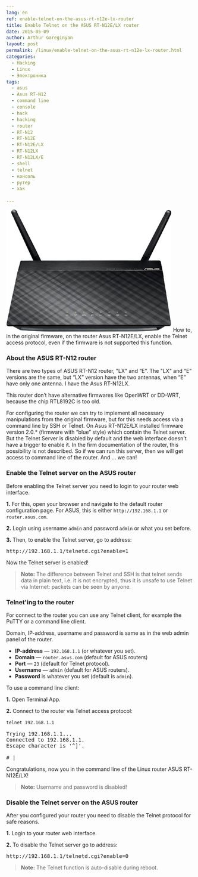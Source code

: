```yaml
---
lang: en
ref: enable-telnet-on-the-asus-rt-n12e-lx-router
title: Enable Telnet on the ASUS RT-N12E/LX router
date: 2015-05-09
author: Arthur Gareginyan
layout: post
permalink: /linux/enable-telnet-on-the-asus-rt-n12e-lx-router.html
categories:
  - Hacking
  - Linux
  - Электроника
tags:
  - asus
  - Asus RT-N12
  - command line
  - console
  - hack
  - hacking
  - router
  - RT-N12
  - RT-N12E
  - RT-N12E/LX
  - RT-N12LX
  - RT-N12LX/E
  - shell
  - telnet
  - консоль
  - рутер
  - хак

---
```


![thumb](/images/enable-telnet-on-the-asus-rt-n12e-lx-router/ASUS-RT-N12-router.png)
How to, in the original firmware, on the router Asus RT-N12E/LX, enable the Telnet access protocol, even if the firmware is not supported this function.


### About the ASUS RT-N12 router

There are two types of ASUS RT-N12 router, "LX" and “E”. The "LX" and “E” versions are the same, but “LX” version have the two antennas, when “E” have only one antenna. I have the Asus RT-N12LX.

This router don’t have alternative firmwares like OpenWRT or DD-WRT, because the chip RTL8192C is too old.

For configuring the router we can try to implement all necessary manipulations from the original firmware, but for this needs access via a command line by SSH or Telnet. On Asus RT-N12E/LX installed firmware version 2.0.* (firmware with “blue” style) which contain the Telnet server. But the Telnet Server is disabled by default and the web interface doesn't have a trigger to enable it. In the firm documentation of the router, this possibility is not described. So if we can run this server, then we will get access to command line of the router. And ... we can!


### Enable the Telnet server on the ASUS router

Before enabling the Telnet server you need to login to your router web interface.

**1.** For this, open your browser and navigate to the default router configuration page. For ASUS, this is either `http://192.168.1.1` or `router.asus.com`.

**2.** Login using username `admin` and password `admin` or what you set before. 

**3.** Then, to enable the Telnet server, go to address:

<pre>
http://192.168.1.1/telnetd.cgi?enable=1
</pre>

Now the Telnet server is enabled!

> **Note:** The difference between Telnet and SSH is that telnet sends data in plain text, i.e. it is not encrypted, thus it is unsafe to use Telnet via Internet: packets can be seen by anyone.


### Telnet'ing to the router

For connect to the router you can use any Telnet client, for example the PuTTY or a command line client.

Domain, IP-address, username and password is same as in the web admin panel of the router. 

* **IP-address** — `192.168.1.1` (or whatever you set).
* **Domain** — `router.asus.com` (default for ASUS routers)
* **Port** — `23` (default for Telnet protocol).
* **Username** — `admin` (default for ASUS routers).
* **Password** is whatever you set (default is `admin`).

To use a command line client:

**1.** Open Terminal App.

**2.** Connect to the router via Telnet access protocol:

```sh
telnet 192.168.1.1
```

<pre>
Trying 192.168.1.1...
Connected to 192.168.1.1.
Escape character is '^]'.

# |
</pre>

Congratulations, now you in the command line of the Linux router ASUS RT-N12E/LX!

> **Note:** Username and password is disabled!


### Disable the Telnet server on the ASUS router

After you configured your router you need to disable the Telnet protocol for safe reasons.

**1.** Login to your router web interface.

**2.** To disable the Telnet server go to address:

<pre>
http://192.168.1.1/telnetd.cgi?enable=0
</pre>

> **Note:** The Telnet function is auto-disable during reboot.
